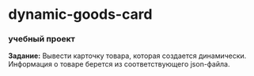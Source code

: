 # dynamic-goods-card

### учебный проект

**Задание:** Вывести карточку товара, которая создается динамически. Информация о товаре берется из соответствующего json-файла.
